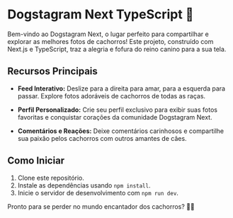 # Dogstagram Next TypeScript 🐾

Bem-vindo ao Dogstagram Next, o lugar perfeito para compartilhar e explorar as melhores fotos de cachorros! Este projeto, construído com Next.js e TypeScript, traz a alegria e fofura do reino canino para a sua tela.

## Recursos Principais

- **Feed Interativo:** Deslize para a direita para amar, para a esquerda para passar. Explore fotos adoráveis de cachorros de todas as raças.

- **Perfil Personalizado:** Crie seu perfil exclusivo para exibir suas fotos favoritas e conquistar corações da comunidade Dogstagram Next.

- **Comentários e Reações:** Deixe comentários carinhosos e compartilhe sua paixão pelos cachorros com outros amantes de cães.


## Como Iniciar

1. Clone este repositório.
2. Instale as dependências usando `npm install`.
3. Inicie o servidor de desenvolvimento com `npm run dev`.

Pronto para se perder no mundo encantador dos cachorros? 🐶💖
